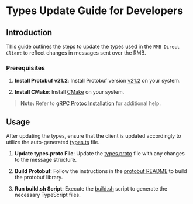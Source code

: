 # Types Update Guide for Developers

## Introduction

This guide outlines the steps to update the types used in the `RMB Direct Client` to reflect changes in messages sent over the RMB.

### Prerequisites

1. **Install Protobuf v21.2**: Install Protobuf version [v21.2](https://github.com/protocolbuffers/protobuf/releases/tag/v21.2) on your system.

2. **Install CMake**: Install [CMake](https://github.com/naftalimurgor/CMake.sh) on your system.

> **Note:** Refer to [gRPC Protoc Installation](https://grpc.io/docs/protoc-installation/) for additional help.

## Usage

After updating the types, ensure that the client is updated accordingly to utilize the auto-generated [types.ts](lib/types/lib/types.ts) file.

1. **Update types.proto File**: Update the [types.proto](lib/types.proto) file with any changes to the message structure.

2. **Build Protobuf**: Follow the instructions in the [protobuf README](https://github.com/protocolbuffers/protobuf/blob/main/cmake/README.md#c-version) to build the protobuf library.

3. **Run build.sh Script**: Execute the [build.sh](build.sh) script to generate the necessary TypeScript files.
